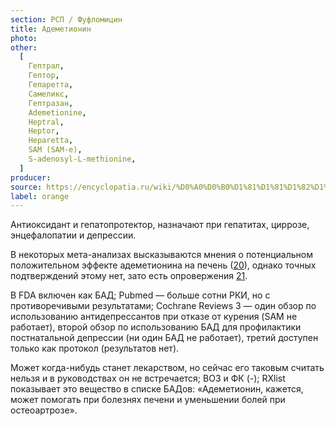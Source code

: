 ```yaml
---
section: РСП / Фуфломицин
title: Адеметионин
photo:
other:
  [
    Гептрал,
    Гептор,
    Гепаретта,
    Самеликс,
    Гептразан,
    Ademetionine,
    Heptral,
    Heptor,
    Heparetta,
    SAM (SAM-e),
    S-adenosyl-L-methionine,
  ]
producer:
source: https://encyclopatia.ru/wiki/%D0%A0%D0%B0%D1%81%D1%81%D1%82%D1%80%D0%B5%D0%BB%D1%8C%D0%BD%D1%8B%D0%B9_%D1%81%D0%BF%D0%B8%D1%81%D0%BE%D0%BA_%D0%BF%D1%80%D0%B5%D0%BF%D0%B0%D1%80%D0%B0%D1%82%D0%BE%D0%B2
label: orange
---
```


Антиоксидант и гепатопротектор, назначают при гепатитах, циррозе, энцефалопатии и депрессии.

В некоторых мета-анализах высказываются мнения о потенциальном положительном эффекте адеметионина на печень ([20](http://www.journal-of-hepatology.eu/article/S0168-8278%2812%2900409-6/fulltext#s0070)), однако точных подтверждений этому нет, зато есть опровержения [21](http://www.ncbi.nlm.nih.gov/pubmed/16625556).

В FDA включен как БАД; Pubmed — больше сотни РКИ, но с противоречивыми результатами; Cochrane Reviews 3 — один обзор по использованию антидепрессантов при отказе от курения (SAM не работает), второй обзор по использованию БАД для профилактики постнатальной депрессии (ни один БАД не работает), третий доступен только как протокол (результатов нет).

Может когда-нибудь станет лекарством, но сейчас его таковым считать нельзя и в руководствах он не встречается; ВОЗ и ФК (-); RXlist показывает это вещество в списке БАДов: «Адеметионин, кажется, может помогать при болезнях печени и уменьшении болей при остеоартрозе».
